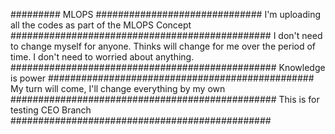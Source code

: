 ######### MLOPS ##############################
 I'm uploading all the codes as part of the MLOPS Concept
###############################################
I don't need to change myself for anyone. Thinks will change for me over the period of time. I don't need to worried about anything. 
################################################
Knowledge is power
################################################
My turn will come, I'll change everything by my own
################################################
This is for testing CEO Branch 
###############################################